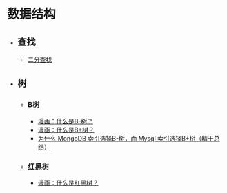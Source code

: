 # 数据结构
- ## 查找
   - [二分查找](http://note.youdao.com/noteshare?id=05de97c5190120d779616ce8dbf77e0c&sub=756076AC384942A8A548AD00221ACFCF)

- ## 树
   - ### B树
      - [漫画：什么是B-树？](http://note.youdao.com/noteshare?id=2125fea69ed150fc143a5b6418da73a6&sub=BB4D1E84967A4BC6A9758DEA031F01FF)
      - [漫画：什么是B+树？](http://note.youdao.com/noteshare?id=5f5c96bce016bcc7b1dfccec301bec7b&sub=5FB3F2E91BA946D6BEE04DA866AD650C)
      - [为什么 MongoDB 索引选择B-树，而 Mysql 索引选择B+树（精干总结）](http://note.youdao.com/noteshare?id=24c39fbe639d24d40d9e9de70ff8a4c4&sub=7D5783F458D846799B0CF0AC3197AEF8)
   - ### 红黑树
     - [漫画：什么是红黑树？](http://note.youdao.com/noteshare?id=7967b7278299599ae30a7e37b71e2167&sub=wcp1579098540127563)